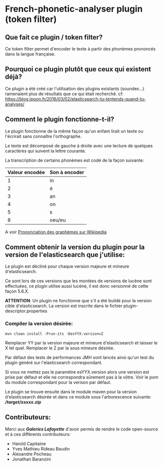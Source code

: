 # French-phonetic-analyser plugin (token filter)

## Que fait ce plugin / token filter?

Ce token filter permet d'encoder le texte à partir des phonèmes prononcés dans la langue française.

## Pourquoi ce plugin plutôt que ceux qui existent déjà?

Ce plugin a été créé car l'utilisation des plugins existants (soundex...)
ramenaient plus de résultats que ce qui était recherché. cf: https://blog.ippon.fr/2016/03/02/elasticsearch-tu-tentends-quand-tu-analyses/

## Comment le plugin fonctionne-t-il?

Le plugin fonctionne de la même façon qu'un enfant lirait un texte ou l'écrirait sans connaître l'orthographe.

Le texte est décomposé de gauche à droite avec une lecture de quelques caractères qui suivent la lettre courante.

La transcription de certains phonèmes est codé de la façon suivante:

|Valeur encodée   | Son à encoder   |
|-----------------|-----------------|
|        1        |          in     |
|        2        |           é     |
|        3        |          an     |
|        4        |          on     |
|        5        |           s     |
|        8        |      oeu/eu     |

A voir <a href="https://fr.wikipedia.org/wiki/Prononciation_du_fran%C3%A7ais#Prononciation_des_graph.C3.A8mes"/> Prononciation des graphèmes sur Wikipedia</a>


## Comment obtenir la version du plugin pour la version de l'elasticsearch que j'utilise:

Le plugin est décliné pour chaque version majeure et mineure d'elasticsearch.
 
Ce sont lors de ces versions que les montées de versions de lucène sont effectuées, ce plugin utilise aussi lucène, il est donc versionné de cette façon 5.6.X.

**ATTENTION**: Un plugin ne fonctionne que s'il a été buildé pour la version cible d'elasticsearch. La version est inscrite dans le fichier plugin-descriptor.properties

### Compiler la version désirée:


```shell
mvn clean install -Prun-its -DesYYX.version=Z
```
Remplacer YY par la version majeure et mineure d'elasticsearch et laisser le X tel quel. Remplacer le Z par la sous mineure désirée.

Par défaut des tests de performances JMH sont lancés ainsi qu'un test du plugin généré sur l'elasticsearch correspondant.

Si vous ne mettez pas le paramètre esYYX.version alors une version est prise par défaut et elle ne correspondra sûrement pas à la vôtre. Voir le pom du module correspondant pour la verison par défaut.

Le plugin se trouve ensuite dans le module maven pour la version d'elasticsearch désirée et dans ce module sous l'arborescence suivante: ***/target/xxxxx.zip***




## Contributeurs:
Merci aux ***Galeries Lafayette*** d'avoir permis de rendre le code open-source et à ces différents contributeurs:

* Harold Capitaine
* Yves Mathieu Rideau Baudin
* Alexandre Pocheau  
* Jonathan Baranzini
